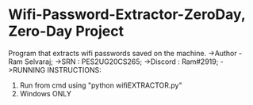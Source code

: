 # Wifi-Password-Extractor-ZeroDay, Zero-Day Project
Program that extracts wifi passwords saved on the machine.
->Author - Ram Selvaraj;
->SRN : PES2UG20CS265;
->Discord : Ram#2919;
->RUNNING INSTRUCTIONS:
1) Run from cmd using "python wifiEXTRACTOR.py"
2) Windows ONLY


